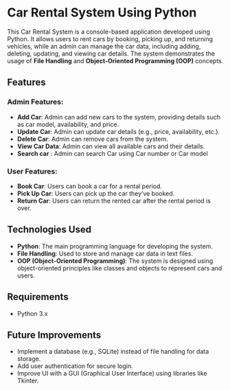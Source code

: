 # Car Rental System Using Python

This Car Rental System is a console-based application developed using Python. It allows users to rent cars by booking, picking up, and returning vehicles, while an admin can manage the car data, including adding, deleting, updating, and viewing car details. The system demonstrates the usage of **File Handling** and **Object-Oriented Programming (OOP)** concepts.

## Features

### Admin Features:
- **Add Car**: Admin can add new cars to the system, providing details such as car model, availability, and price.
- **Update Car**: Admin can update car details (e.g., price, availability, etc.).
- **Delete Car**: Admin can remove cars from the system.
- **View Car Data**: Admin can view all available cars and their details.
- **Search car** : Admin can search Car using Car number or Car model 

### User Features:
- **Book Car**: Users can book a car for a rental period.
- **Pick Up Car**: Users can pick up the car they’ve booked.
- **Return Car**: Users can return the rented car after the rental period is over.

## Technologies Used
- **Python**: The main programming language for developing the system.
- **File Handling**: Used to store and manage car data in text files.
- **OOP (Object-Oriented Programming)**: The system is designed using object-oriented principles like classes and objects to represent cars and users.

## Requirements
- Python 3.x

## Future Improvements
- Implement a database (e.g., SQLite) instead of file handling for data storage.
- Add user authentication for secure login.
- Improve UI with a GUI (Graphical User Interface) using libraries like Tkinter.
